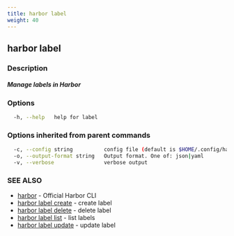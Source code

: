 ```yaml
---
title: harbor label
weight: 40
---
```

## harbor label

### Description

##### Manage labels in Harbor

### Options

```sh
  -h, --help   help for label
```

### Options inherited from parent commands

```sh
  -c, --config string          config file (default is $HOME/.config/harbor-cli/config.yaml)
  -o, --output-format string   Output format. One of: json|yaml
  -v, --verbose                verbose output
```

### SEE ALSO

* [harbor](harbor.md)	 - Official Harbor CLI
* [harbor label create](harbor-label-create.md)	 - create label
* [harbor label delete](harbor-label-delete.md)	 - delete label
* [harbor label list](harbor-label-list.md)	 - list labels
* [harbor label update](harbor-label-update.md)	 - update label


